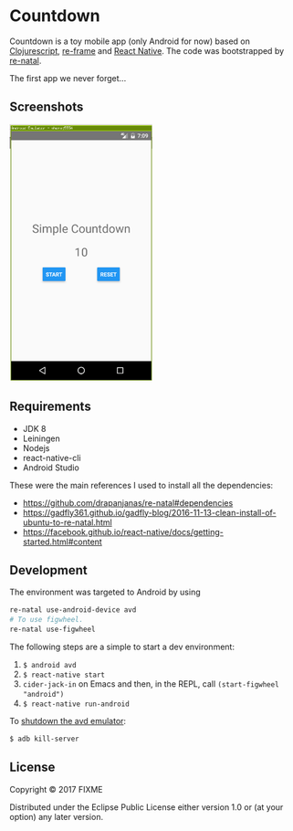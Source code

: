 # Countdown

Countdown is a toy mobile app (only Android for now) based
on
[Clojurescript](https://clojurescript.org/),
[re-frame](https://github.com/Day8/re-frame)
and [React Native](https://facebook.github.io/react-native/). The code was
bootstrapped by [re-natal](https://github.com/drapanjanas/re-natal).

The first app we never forget...

## Screenshots

<img src="https://raw.githubusercontent.com/boechat107/countdown-cljs/master/_screenshots/android.png" height="450">

## Requirements

* JDK 8
* Leiningen
* Nodejs
* react-native-cli
* Android Studio

These were the main references I used to install all the dependencies:

* https://github.com/drapanjanas/re-natal#dependencies
* https://gadfly361.github.io/gadfly-blog/2016-11-13-clean-install-of-ubuntu-to-re-natal.html
* https://facebook.github.io/react-native/docs/getting-started.html#content

## Development

The environment was targeted to Android by using

```sh
re-natal use-android-device avd
# To use figwheel.
re-natal use-figwheel
```

The following steps are a simple to start a dev environment:

1. `$ android avd`
2. `$ react-native start`
3. `cider-jack-in` on Emacs and then, in the REPL, call
    `(start-figwheel "android")`
4. `$ react-native run-android`

To [shutdown the avd emulator](http://stackoverflow.com/a/20155436/747872):

```sh
$ adb kill-server
```

## License

Copyright © 2017 FIXME

Distributed under the Eclipse Public License either version 1.0 or (at
your option) any later version.
